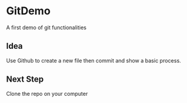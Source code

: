 # GitDemo
A first demo of git functionalities

## Idea
Use Github to create a new file then commit and show a basic process.

## Next Step
Clone the repo on your computer
